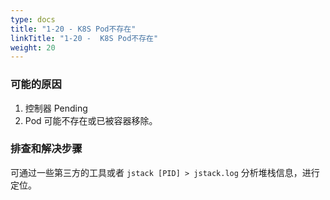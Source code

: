 ```yaml
---
type: docs
title: "1-20 - K8S Pod不存在"
linkTitle: "1-20 -  K8S Pod不存在"
weight: 20
---
```


### 可能的原因
1. 控制器 Pending
2. Pod 可能不存在或已被容器移除。

### 排查和解决步骤

可通过一些第三方的工具或者 `jstack [PID] > jstack.log` 分析堆栈信息，进行定位。

